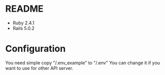 # README

* Ruby 2.4.1
* Rails 5.0.2


# Configuration

You need simple copy "/.env_example" to "/.env"
You can change it if you want to use for other API server.
